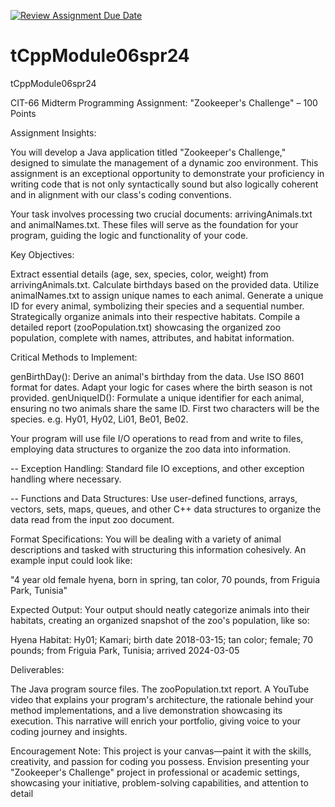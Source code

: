 [![Review Assignment Due Date](https://classroom.github.com/assets/deadline-readme-button-24ddc0f5d75046c5622901739e7c5dd533143b0c8e959d652212380cedb1ea36.svg)](https://classroom.github.com/a/EMd7SIQH)
# tCppModule06spr24
tCppModule06spr24

CIT-66 Midterm Programming Assignment: "Zookeeper's Challenge" – 100 Points

Assignment Insights:

You will develop a Java application titled "Zookeeper's Challenge," designed to simulate the management of a dynamic zoo environment. This assignment is an exceptional opportunity to demonstrate your proficiency in writing code that is not only syntactically sound but also logically coherent and in alignment with our class's coding conventions.

Your task involves processing two crucial documents: arrivingAnimals.txt and animalNames.txt. These files will serve as the foundation for your program, guiding the logic and functionality of your code.

Key Objectives:

Extract essential details (age, sex, species, color, weight) from arrivingAnimals.txt.
Calculate birthdays based on the provided data.
Utilize animalNames.txt to assign unique names to each animal.
Generate a unique ID for every animal, symbolizing their species and a sequential number.
Strategically organize animals into their respective habitats.
Compile a detailed report (zooPopulation.txt) showcasing the organized zoo population, complete with names, attributes, and habitat information.

Critical Methods to Implement:

genBirthDay(): Derive an animal's birthday from the data. Use ISO 8601 format for dates. Adapt your logic for cases where the birth season is not provided.
genUniqueID(): Formulate a unique identifier for each animal, ensuring no two animals share the same ID. First two characters will be the species. e.g. Hy01, Hy02, Li01, Be01, Be02. 

Your program will use file I/O operations to read from and write to files, employing data structures to organize the zoo data into information.

-- Exception Handling: Standard file IO exceptions, and other exception handling where necessary.

-- Functions and Data Structures: Use user-defined functions, arrays, vectors, sets, maps, queues, and other C++ data structures to organize the data read from the input zoo document.

Format Specifications: You will be dealing with a variety of animal descriptions and tasked with structuring this information cohesively. An example input could look like:

"4 year old female hyena, born in spring, tan color, 70 pounds, from Friguia Park, Tunisia"

Expected Output: Your output should neatly categorize animals into their habitats, creating an organized snapshot of the zoo's population, like so:

Hyena Habitat:
Hy01; Kamari; birth date 2018-03-15; tan color; female; 70 pounds; from Friguia Park, Tunisia; arrived 2024-03-05

Deliverables:

The Java program source files.
The zooPopulation.txt report.
A YouTube video that explains your program's architecture, the rationale behind your method implementations, and a live demonstration showcasing its execution. This narrative will enrich your portfolio, giving voice to your coding journey and insights.

Encouragement Note: This project is your canvas—paint it with the skills, creativity, and passion for coding you possess. Envision presenting your "Zookeeper's Challenge" project in professional or academic settings, showcasing your initiative, problem-solving capabilities, and attention to detail
